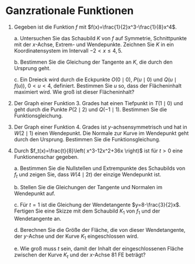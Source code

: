 # Ganzrationale Funktionen

1. Gegeben ist die Funktion $f$ mit $f(x)=\frac{1}{2}x^3-\frac{1}{8}x^4$.

    a. Untersuchen Sie das Schaubild $K$ von $f$ auf Symmetrie, Schnittpunkte mit der *x*-Achse, Extrem- und Wendepunkte.
    Zeichnen Sie $K$ in ein Koordinatensystem im Intervall $-2 < x \leq 4{,}5$.

    b. Bestimmen Sie die Gleichung der Tangente an $K$, die durch den Ursprung geht.

    c. Ein Dreieck wird durch die Eckpunkte $O(0 \mid 0)$, $P(u \mid 0)$ und $Q(u \mid f(u))$, $0 < u < 4$, definiert. Bestimmen Sie $u$ so, dass der Flächeninhalt maximiert wird. Wie groß ist dieser Flächeninhalt?

2. Der Graph einer Funktion 3. Grades hat einen Tiefpunkt in $T(1 \mid 0)$ und geht durch die Punkte $P(2 \mid 2)$ und $Q(-1 \mid 1)$. Bestimmen Sie die Funktionsgleichung.

3. Der Graph einer Funktion 4. Grades ist *y*-achsensymmetrisch und hat in $W(2 \mid 1)$ einen Wendepunkt. Die Normale zur Kurve im Wendepunkt geht durch den Ursprung. Bestimmen Sie die Funktionsgleichung.

4. Durch $f_t(x)=\frac{t}{8}\left( x^3-12x^2+36x \right)$ ist für $t>0$ eine Funktionenschar gegeben.

    a. Bestimmen Sie die Nullstellen und Extrempunkte des Schaubilds von $f_t$ und zeigen Sie, dass $W(4 \mid 2t)$ der einzige Wendepunkt ist.

    b. Stellen Sie die Gleichungen der Tangente und Normalen im Wendepunkt auf.

    c. Für $t=1$ ist die Gleichung der Wendetangente $y=8-\frac{3}{2}x$. Fertigen Sie eine Skizze mit dem Schaubild $K_1$ von $f_1$ und der Wendetangente an.

    d. Berechnen Sie die Größe der Fläche, die von dieser Wendetangente, der *y*-Achse und der Kurve $K_1$ eingeschlossen wird.

    e. Wie groß muss $t$ sein, damit der Inhalt der eingeschlossenen Fläche zwischen der Kurve $K_t$ und der *x*-Achse 81 FE beträgt?